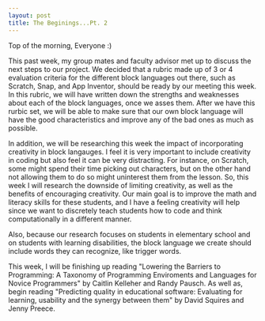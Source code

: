 ```yaml
---
layout: post
title: The Beginings...Pt. 2
---
```


Top of the morning, Everyone :) 

This past week, my group mates and faculty advisor met up to discuss the next steps to our project. We decided that a rubric made up of 3 or 4 evaluation criteria for the different block languages out there, such as Scratch, Snap, and App Inventor, should be ready by our meeting this week. In this rubric, we will have written down the strengths and weaknesses about each of the block languages, once we asses them. After we have this rurbic set, we will be able to make sure that our own block language will have the good characteristics and improve any of the bad ones as much as possible. 

In addition, we will be researching this week the impact of incorporating creativity in block langauges. I feel it is very important to include creativity in coding but also feel it can be very distracting. For instance, on Scratch, some might spend their time picking out characters, but on the other hand not allowing them to do so might uninterest them from the lesson. So, this week I will research the downside of limiting creativity, as well as the benefits of encouraging creativity. Our main goal is to improve the math and literacy skills for these students, and I have a feeling creativity will help since we want to discretely teach students how to code and think computationally in a different manner. 

Also, because our research focuses on students in elementary school and on students with learning disabilities, the block language we create should include words they can recognize, like trigger words. 

This week, I will be finishing up reading "Lowering the Barriers to Programming: A Taxonomy of Programming Enviroments and Languages for Novice Programmers" by Caitlin Kelleher and Randy Pausch. As well as, begin reading "Predicting quality in educational software: Evaluating for learning, usability and the synergy between them" by David Squires and Jenny Preece. 








